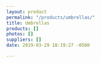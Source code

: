 ```yaml
---
layout: product
permalink: "/products/umbrellas/"
title: Umbrellas
products: []
photos: []
suppliers: []
date: 2019-03-29 18:19:27 -0500

---
```

